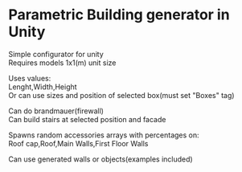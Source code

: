# Parametric Building generator in Unity
Simple configurator for unity</br>
Requires models 1x1(m) unit size</br>

Uses values:</br>
Lenght,Width,Height</br>
Or can use sizes and position of selected box(must set "Boxes" tag)</br>

Can do brandmauer(firewall)</br>
Can build stairs at selected position and facade</br>

Spawns random accessories arrays with percentages on:</br>
Roof cap,Roof,Main Walls,First Floor Walls</br>

Can use generated walls or objects(examples included)</br>
